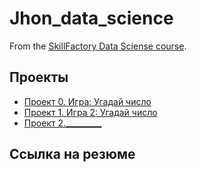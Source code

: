 # Jhon_data_sciencе
From the [SkillFactory Data Sciense course](https://skillfactory.ru/data-scientist).

## Проекты

* [Проект 0. Игра: Угадай число](https://github.com/EvgeniiMashoshin/Jhon_data_science/blob/main/game.py)
* [Проект 1. Игра 2: Угадай число](https://github.com/EvgeniiMashoshin/Jhon_data_science/blob/main/geme_v2.py)
* [Проект 2._________](___)

## Ссылка на резюме

